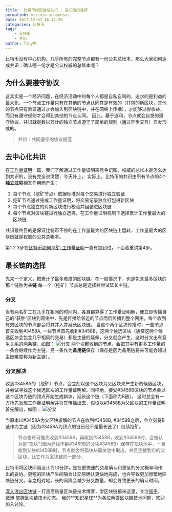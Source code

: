 ```yaml
---
title:  比特币如何达成共识 - 最长链的选择
permalink: bitcoin-sonsensus
date: 2017-12-07 16:12:29
categories: 比特币
tags:
    - 比特币
    - 共识
author: Tiny熊
---
```


比特币没有中心机构，几乎所有的完整节点都有一份公共总帐本，那么大家如何达成共识：确认哪一份才是公认权威的总账本呢？

<!-- more -->

## 为什么要遵守协议
这其实是一个经济问题，在经济活动中的每个人都是自私自利的，追求的是利益的最大化，一个节点工作量只有在其他的节点认同其是有效的（打包的新区块，其他的节点只有验证通过才会加入到区块链中，并在网络上传播），才能够过得收益，
而只有遵守规则才会得到其他的节点认同。
因此，基于逐利，节点就会自发的遵守协议。共识就是数以万计的独立节点遵守了简单的规则（通过异步交互）自发形成的。
> 共识：共同遵守的协议规范

## 去中心化共识
在[工作量证明](https://learnblockchain.cn/2017/11/04/bitcoin-pow/)一篇，我们了解通过工作量证明来竞争记账，权威的总帐本是怎么达到共识的，没有完全说清楚，今天补上，
实际上，比特币的共识由所有节点的4个**独立过程**相互作用而产生：

1. 每个节点（挖矿节点）依据标准对每个交易进行独立验证
2. 挖矿节点通过完成工作量证明，将交易记录独立打包进新区块
3. 每个节点独立的对新区块进行校验并组装进区块链
4. 每个节点对区块链进行独立选择，在工作量证明机制下选择累计工作量最大的区块链

共识最终目的是保证比特币不停的在工作量最大的区块链上运转，工作量最大的区块链就是权威的公共总帐本。

第1 2 3步在[比特币如何挖矿-工作量证明](https://learnblockchain.cn/2017/11/04/bitcoin-pow/)一篇有提到过，下面着重讲第4步。

## 最长链的选择

先来一个定义，把累计了最多难度的区块链。在一般情况下，也是包含最多区块的那个链称为**主链**
每一个（挖矿）节点总是选择并尝试延长主链。

### 分叉

当有两名矿工在几乎在相同的时间内，各自都算得了工作量证明解，便立即传播自己的“获胜”区块到网络中，先是传播给邻近的节点而后传播到整个网络。每个收到有效区块的节点都会将其并入并延长区块链。
当这个两个区块传播时，一些节点首先收到#3458A, 一些节点首先收到#3458B，这两个候选区块（通常这两个候选区块会包含几乎相同的交易）都是主链的延伸，分叉就会产生，这时分叉出有竞争关系的两条链，如图：
![分叉](https://img.learnblockchain.cn/2017/block_branch.jpg!wl)
两个块都收到的节点，会把其中有更多工作量的一条会继续作为主链，另一条作为**备用链**保存（保存是因为备用链将来可能会超过主链难度称为新主链）。

### 分叉解决

收到#3458A的（挖矿）节点，会立刻以这个区块为父区块来产生新的候选区块，并尝试寻找这个候选区块的工作量证明解。同样地，接受#3458B区块的节点会以这个区块为链的顶点开始生成新块，延长这个链（下面称为B链）。
这时总会有一方抢先发现工作量证明解并将其传播出去，假设以#3458B为父区块的工作量证明首先解出，如图：
![分叉](https://img.learnblockchain.cn/2017/block_branch2.jpg!wl)

当原本以#3458A为父区块求解的节点在收到#3458B, #3459B之后，会立刻将B链作为主链（因为#3458A为顶点的链已经不是最长链了）继续挖矿。

> 节点也有可能先收到#3459B，再收到#3458B，收到#3459B时，会被认为是“孤块“（因为还找不到#3459B的父块#3458B）保存在孤块池中，一旦收到父块#3458B时，节点就会将孤块从孤块池中取出，并且连接到它的父区块，让它作为区块链的一部分。

比特币将区块间隔设计为10分钟，是在更快速的交易确认和更低的分叉概率间作出的妥协。更短的区块产生间隔会让交易确认更快地完成，也会导致更加频繁地区块链分叉。与之相对地，长的间隔会减少分叉数量，却会导致更长的确认时间。


[深入浅出区块链](https://learnblockchain.cn/) - 打造高质量区块链技术博客，学区块链都来这里，关注[知乎](https://www.zhihu.com/people/xiong-li-bing/activities)、[微博](https://weibo.com/517623789) 掌握区块链技术动态。
我的**[知识星球](https://learnblockchain.cn/images/zsxq.png)**为各位解答区块链技术问题，欢迎加入讨论。
